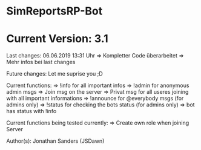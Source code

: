 # SimReportsRP-Bot

# Current Version: 3.1

Last changes: 06.06.2019 13:31 Uhr
    => Kompletter Code überarbeitet => Mehr infos bei last changes

Future changes: Let me suprise you ;D

Current functions:
=> !info for all important infos
=> !admin for anonymous admin msgs
=> Join msg on the server
=> Privat msg for all useres joining with all important informations
=> !announce for @everybody msgs (for admins only)
=> !status for checking the bots status (for admins only)
=> bot has status with !info

Current functions being tested currently:
=> Create own role when joining Server

Author(s): Jonathan Sanders (JSDawn)
